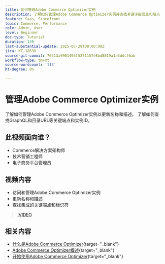 ```yaml
---
title: 如何管理Adobe Commerce Optimizer实例
description: 了解如何管理Adobe Commerce Optimizer实例并查找关键详细信息和端点
feature: Saas, Storefront
topic: Commerce, Performance
role: Admin, User
level: Beginner
doc-type: Tutorial
duration: 139
last-substantial-update: 2025-07-29T00:00:00Z
jira: KT-18638
source-git-commit: 76313a9901493f5271157e8bd8819a1a5ddcf6ab
workflow-type: tm+mt
source-wordcount: '113'
ht-degree: 0%

---
```



# 管理Adobe Commerce Optimizer实例

了解如何管理Adobe Commerce Optimizer实例以更新名称和描述。  了解如何查找GraphQL和目录URL等关键端点和实例ID。

## 此视频面向谁？

* Commerce解决方案架构师
* 技术营销工程师
* 电子商务平台管理员

## 视频内容

* 访问和管理Adobe Commerce Optimizer实例
* 更新名称和描述
* 查找集成的关键端点和标识符

>[!VIDEO](https://video.tv.adobe.com/v/3470232?learn=on&enablevpops)

## 相关内容

* [什么是Adobe Commerce Optimizer](https://experienceleague.adobe.com/zh-hans/docs/commerce/optimizer/overview){target="_blank"}
* [Adobe Commerce Optimizer概述](https://experienceleague.adobe.com/zh-hans/docs/commerce-learn/tutorials/adobe-commerce-optimizer/overview){target="_blank"}
* [开始使用Adobe Commerce Optimizer](https://experienceleague.adobe.com/zh-hans/docs/commerce/optimizer/get-started){target="_blank"}